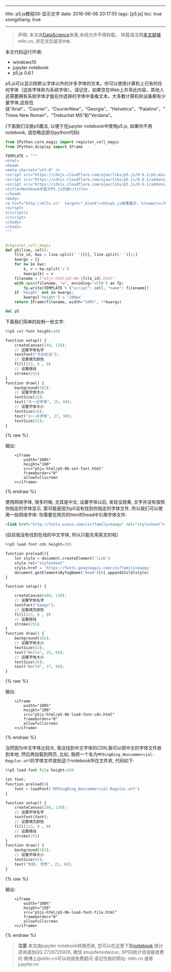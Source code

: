 
---
title: p5.js教程06-显示文字
date: 2018-06-06 20:17:55
tags: [p5.js]
toc: true
xiongzhang: true


---
<span></span>
<!-- more -->

> 声明: 本文由[DataScience](http://mlln.cn)发表,未经允许不得转载。 转载请注明[本文链接](http://mlln.cn)mlln.cn, 并在文后留言`转载`.

本文代码运行环境:

- windows10
- jupyter notebook
- p5.js 0.6.1

p5.js可以显示除默认字体以外的许多字体的文本。你可以使用计算机上已有的任何字体（这些字体称为系统字体）。请记住，如果您在Web上共享此内容，其他人还需要拥有系统字体才能在你选择的字体中查看文本。大多数计算机和设备都有少量字体;这些包括“Arial”，“Courier”，“CourierNew”，“Georgia”，“Helvetica”，“Palatino”，“Times New Roman”，“Trebuchet MS”和“Verdana”。

(下面我们注册p5魔法, 以便于在jupyter notebook中使用p5.js, 如果你不用notebook, 请忽略这部分python代码)


```python
from IPython.core.magic import register_cell_magic
from IPython.display import IFrame

TEMPLATE = """
<html>
<head>
<meta charset="utf-8" />
<script src="https://cdnjs.cloudflare.com/ajax/libs/p5.js/0.6.1/p5.min.js"></script>
<script src="https://cdnjs.cloudflare.com/ajax/libs/p5.js/0.6.1/addons/p5.dom.min.js"></script>
<script src="https://cdnjs.cloudflare.com/ajax/libs/p5.js/0.6.1/addons/p5.sound.min.js"></script>
<title>Notebook中显示P5.js页面</title>
</head>
<body>
<a href="http://mlln.cn"  target="_blank"><h5>p5.js效果展示: %(name)s</h5></a>
<script>
%(script)s
</script>
</body>
</html>
"""


@register_cell_magic
def p5(line, cell):
    file_id, kws = line.split(' ')[0], line.split(' ')[1:]
    kwargs = {}
    for kw in kws:
        k, v = kw.split('=')
        kwargs[k] = v
    filename = f"p5js-html/p5-06-{file_id}.html"
    with open(filename, "w", encoding='utf8') as fp:
        fp.write(TEMPLATE % {"script": cell, "name": filename})
    if 'height' not in kwargs:
        kwargs['height'] = '200px'
    return IFrame(filename, width="100%", **kwargs)

del p5
```

下面我们简单的绘制一些文字:


```python
%%p5 set-font height=160

function setup() {  
    createCanvas(240, 120);
    // 设置字体名字
    textFont("华文彩云"); 
    // 设置填充颜色
    fill(123, 0 , 0)
    // 设置框线
    stroke(255)
}
function draw() {  
    background(102);  
    // 设置字体大小
    textSize(32);  
    text("大一点字体", 25, 60); 
    // 设置字体大小
    textSize(16);  
    text("小一点字体", 27, 90); 
    textSize(32);
}
```




{% raw %}
<div class="output">
输出:

        <iframe
            width="100%"
            height="160"
            src="p5js-html/p5-06-set-font.html"
            frameborder="0"
            allowfullscreen
        ></iframe>
        
</div>
{% endraw %}



使用网络字体, 很多时候, 尤其是中文, 设置字体以后, 发现没效果, 文字并没有按照你指定的字体显示, 那可能是因为p5没有找到你指定的字体文件, 所以我们可以使用一些网络字体:
你需要在网页的html的head中引用字体文件:

```html
<link href="http://fonts.useso.com/css?family=Gaegu" rel="stylesheet">
```

(目前我没有找到在线的中文字体, 所以只能先用英文的啦)


```python
%%p5 load-font-cdn height=200

function preload(){
    let style = document.createElement('link')
    style.rel="stylesheet"
    style.href = 'https://fonts.googleapis.com/css?family=Gaegu'
    document.getElementsByTagName('head')[0].appendChild(style) 
}

function setup() { 

    createCanvas(480, 130);
    // 设置字体名字
    textFont("Gaegu"); 
    // 设置填充颜色
    fill(123, 0 , 0)
    // 设置框线
    stroke(255)
}
function draw() {  
    background(102);  
    // 设置字体大小
    textSize(42);  
    text("Hello", 25, 60); 
    // 设置字体大小
    textSize(26);  
    text("World", 27, 90); 
}
```




{% raw %}
<div class="output">
输出:

        <iframe
            width="100%"
            height="200"
            src="p5js-html/p5-06-load-font-cdn.html"
            frameborder="0"
            allowfullscreen
        ></iframe>
        
</div>
{% endraw %}



当然因为中文字体比较大, 我没找到中文字体的CDN,我可以把中文的字体文件放到本地, 然后再加载到网页, 比如, 我把一个名为`MFDingDing_Noncommercial-Regular.otf`的字体文件放到这个notebook所在文件夹, 代码如下:


```python
%%p5 load-font-file height=150

let font;
function preload(){
    font = loadFont('MFDingDing_Noncommercial-Regular.otf')
}

function setup() { 
    createCanvas(280, 120);
    // 设置字体名字
    textFont(font); 
    // 设置填充颜色
    fill(123, 0 , 0)
    // 设置框线
    stroke(255)
}
function draw() {  
    background(102);  
    // 设置字体大小
    textSize(42);  
    text("你好, 世界", 25, 60); 
}
```




{% raw %}
<div class="output">
输出:

        <iframe
            width="100%"
            height="150"
            src="p5js-html/p5-06-load-font-file.html"
            frameborder="0"
            allowfullscreen
        ></iframe>
        
</div>
{% endraw %}




> **注意**
> 本文由jupyter notebook转换而来, 您可以在这里下载[notebook](p5.js教程06-显示文字.ipynb)
> 统计咨询请加QQ 2726725926, 微信 shujufenxidaizuo,  SPSS统计咨询是收费的
> 微博上@mlln-cn可以向我免费题问
> 请记住我的网址: mlln.cn 或者 jupyter.cn
